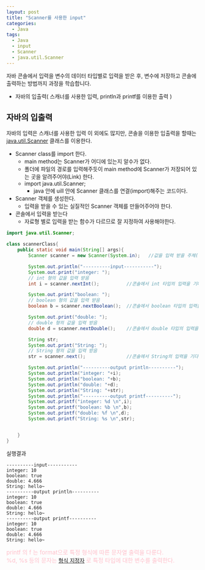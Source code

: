 ```yaml
---
layout: post
title: "Scanner를 사용한 input"
categories:
  - Java
tags:
  - Java
  - input
  - Scanner
  - java.util.Scanner
---
```


자바 콘솔에서 입력을 변수의 데이터 타입별로 입력을 받은 후, 변수에 저장하고 콘솔에 출력하는 방법까지 과정을 학습합니다.

+ 자바의 입출력( 스캐너를 사용한 입력, println과 printf를 이용한 출력 )



## 자바의 입출력
자바의 입력은 스캐너를 사용한 입력 이 외에도 많지만, 콘솔을 이용한 입출력을 할때는 [java.util.Scanner](https://docs.oracle.com/javase/7/docs/api/java/util/Scanner.html) 클래스를 이용한다.
+ Scanner class를 import 한다.
	+ main method는 Scanner가 어디에 있는지 알수가 없다.
	+ 폴더에 파일의 경로를 입력해주듯이 main method에 Scanner가 저장되어 있는 곳을 알려주어야(Link) 한다.
	+ import java.util.Scanner;
		+ java 안에 uill 안에 Scanner 클래스를 연결(import)해주는 코드이다.
+ Scanner 객체를 생성한다.
	+ 입력을 받을 수 있는 실질적인 Scanner 객체를 만들어주어야 한다.
+ 콘솔에서 입력을 받는다
	+ 자료형 별로 입력을 받는 함수가 다르므로 잘 지정하여 사용해야한다.


```java
import java.util.Scanner;

class scannerClass{
	public static void main(String[] args){
        Scanner scanner = new Scanner(System.in);	//값을 입력 받을 주체(객체)인 scanner 생성

        System.out.println("----------input-----------");
        System.out.print("integer: ");
        // int 형의 값을 입력 받음
        int i = scanner.nextInt();			//콘솔에서 int 타입의 입력을 기다림

        System.out.print("boolean: ");
        // boolean 형의 값을 입력 받음
        boolean b = scanner.nextBoolean();	//콘솔에서 boolean 타입의 입력을 기다림

        System.out.print("double: ");
        // double 형의 값을 입력 받음
        double d = scanner.nextDouble();	//콘솔에서 double 타입의 입력을 기다림

        String str;
        System.out.print("String: ");
        // String 형의 값을 입력 받음
        str = scanner.next();				//콘솔에서 String의 입력을 기다림

        System.out.println("----------output println----------");
        System.out.println("integer: "+i);
        System.out.println("boolean: "+b);
        System.out.println("double: "+d);
        System.out.println("String: "+str);
        System.out.println("----------output printf----------");
        System.out.printf("integer: %d \n",i);
        System.out.printf("boolean: %b \n",b);
        System.out.printf("double: %f \n",d);
        System.out.printf("String: %s \n",str);


	}
}

```
실행결과
```
----------input-----------
integer: 10
boolean: true
double: 4.666
String: hello~
----------output println----------
integer: 10
boolean: true
double: 4.666
String: hello~
----------output printf----------
integer: 10
boolean: true
double: 4.666
String: hello~
```
<span style="color:pink; font-size:15px;">printf 의 f 는 format으로 특정 형식에 따른 문자열 출력을 다룬다. <br>
%d, %s 등의 문자는</span>
[형식 지정자](http://java-space.tistory.com/entry/%ED%98%95%EC%8B%9D-%EC%A7%80%EC%A0%95%EC%9E%90)
<span style="color:pink; font-size:15px;">로 특정 타입에 대한 변수를 출력한다.</span>
